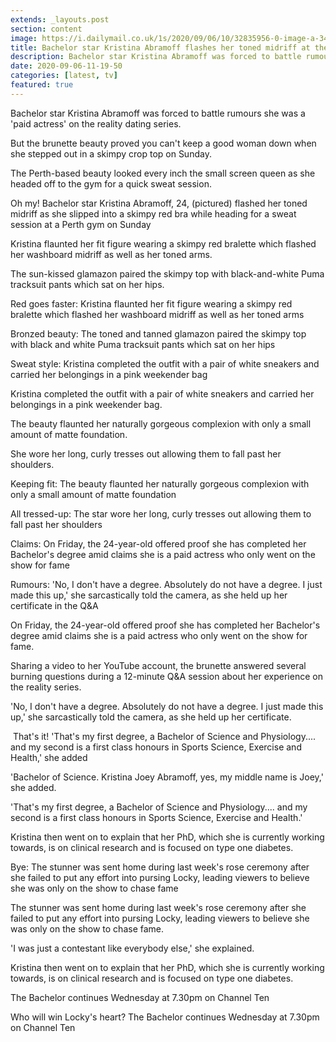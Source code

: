 ```yaml
---
extends: _layouts.post
section: content
image: https://i.dailymail.co.uk/1s/2020/09/06/10/32835956-0-image-a-34_1599384805763.jpg 
title: Bachelor star Kristina Abramoff flashes her toned midriff at the gym 
description: Bachelor star Kristina Abramoff was forced to battle rumours she was a paid actress on the reality dating series.  
date: 2020-09-06-11-19-50 
categories: [latest, tv] 
featured: true 
--- 
```

Bachelor star Kristina Abramoff was forced to battle rumours she was a 'paid actress' on the reality dating series. 

But the brunette beauty proved you can't keep a good woman down when she stepped out in a skimpy crop top on Sunday. 

The Perth-based beauty looked every inch the small screen queen as she headed off to the gym for a quick sweat session. 

Oh my! Bachelor star Kristina Abramoff, 24, (pictured) flashed her toned midriff as she slipped into a skimpy red bra while heading for a sweat session at a Perth gym on Sunday

Kristina flaunted her fit figure wearing a skimpy red bralette which flashed her washboard midriff as well as her toned arms. 

The sun-kissed glamazon paired the skimpy top with black-and-white Puma tracksuit pants which sat on her hips. 

Red goes faster: Kristina flaunted her fit figure wearing a skimpy red bralette which flashed her washboard midriff as well as her toned arms

Bronzed beauty: The toned and tanned glamazon paired the skimpy top with black and white Puma tracksuit pants which sat on her hips

Sweat style: Kristina completed the outfit with a pair of white sneakers and carried her belongings in a pink weekender bag

Kristina completed the outfit with a pair of white sneakers and carried her belongings in a pink weekender bag.

The beauty flaunted her naturally gorgeous complexion with only a small amount of matte foundation.

She wore her long, curly tresses out allowing them to fall past her shoulders.

Keeping fit: The beauty flaunted her naturally gorgeous complexion with only a small amount of matte foundation

All tressed-up: The star wore her long, curly tresses out allowing them to fall past her shoulders

Claims: On Friday, the 24-year-old offered proof she has completed her Bachelor's degree amid claims she is a paid actress who only went on the show for fame

Rumours: 'No, I don't have a degree. Absolutely do not have a degree. I just made this up,' she sarcastically told the camera, as she held up her certificate in the Q&A

On Friday, the 24-year-old offered proof she has completed her Bachelor's degree amid claims she is a paid actress who only went on the show for fame.

Sharing a video to her YouTube account, the brunette answered several burning questions during a 12-minute Q&A session about her experience on the reality series.

'No, I don't have a degree. Absolutely do not have a degree. I just made this up,' she sarcastically told the camera, as she held up her certificate.

 That's it! 'That's my first degree, a Bachelor of Science and Physiology.... and my second is a first class honours in Sports Science, Exercise and Health,' she added

'Bachelor of Science. Kristina Joey Abramoff, yes, my middle name is Joey,' she added.

'That's my first degree, a Bachelor of Science and Physiology.... and my second is a first class honours in Sports Science, Exercise and Health.'  

Kristina then went on to explain that her PhD, which she is currently working towards, is on clinical research and is focused on type one diabetes.

Bye: The stunner was sent home during last week's rose ceremony after she failed to put any effort into pursing Locky, leading viewers to believe she was only on the show to chase fame

The stunner was sent home during last week's rose ceremony after she failed to put any effort into pursing Locky, leading viewers to believe she was only on the show to chase fame.

'I was just a contestant like everybody else,' she explained.  

Kristina then went on to explain that her PhD, which she is currently working towards, is on clinical research and is focused on type one diabetes. 

The Bachelor continues Wednesday at 7.30pm on Channel Ten

Who will win Locky's heart? The Bachelor continues Wednesday at 7.30pm on Channel Ten

